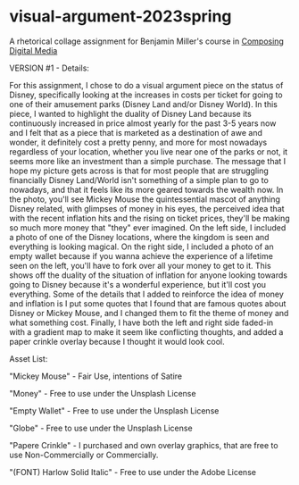 # visual-argument-2023spring
A rhetorical collage assignment for Benjamin Miller's course in [Composing Digital Media](https://benmiller314.github.io/cdm2023spring/)

VERSION #1 - Details:

For this assignment, I chose to do a visual argument piece on the status of Disney, specifically looking at the increases in costs per ticket for going to one of their
amusement parks (Disney Land and/or Disney World). In this piece, I wanted to highlight the duality of Disney Land because its continuously increased in price almost
yearly for the past 3-5 years now and I felt that as a piece that is marketed as a destination of awe and wonder, it definitely cost a pretty penny, and more for most
nowadays regardless of your location, whether you live near one of the parks or not, it seems more like an investment than a simple purchase.
The message that I hope my picture gets across is that for most people that are struggling financially Disney Land/World isn't something of a simple plan to go to nowadays, and that it feels like its more geared towards the wealth now. In the photo, you'll see Mickey Mouse the quintessential mascot of anything Disney related, with glimpses of money in his eyes, the perceived idea that with the recent inflation hits and the rising on ticket prices, they'll be making so much more money that "they" ever imagined. 
On the left side, I included a photo of one of the Disney locations, where the kingdom is seen and everything is looking magical. 
On the right side, I included a photo of an empty wallet because if you wanna achieve the experience of a lifetime seen on the left, you'll have to fork over all your
money to get to it.
This shows off the duality of the situation of inflation for anyone looking towards going to Disney because it's a wonderful experience, but it'll cost you everything.
Some of the details that I added to reinforce the idea of money and inflation is I put some quotes that I found that are famous quotes about Disney or Mickey Mouse, and 
I changed them to fit the theme of money and what something cost.
Finally, I have both the left and right side faded-in with a gradient map to make it seem like conflicting thoughts, and added a paper crinkle overlay because I thought
it would look cool.

Asset List:

"Mickey Mouse" - Fair Use, intentions of Satire

"Money" - Free to use under the Unsplash License

"Empty Wallet" - Free to use under the Unsplash License

"Globe" - Free to use under the Unsplash License

"Papere Crinkle" - I purchased and own overlay graphics, that are free to use Non-Commercially or Commercially.

"(FONT) Harlow Solid Italic" - Free to use under the Adobe License
